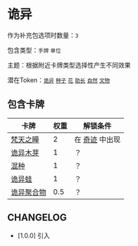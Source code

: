 # 诡异

作为补充包选项时数量：`3`

包含类型：`手牌` `单位`

主题：根据附近卡牌类型选择性产生不同效果

潜在Token：[`诡异`](诡异.md) [`种子`](种子.md) [`花`](花.md) [`助长`](助长.md) [`自然`](自然.md) [`文物`](文物.md)

## 包含卡牌

卡牌 | 权重 | 解锁条件
--- | --- | ---
[梵天之瞳](../卡牌/梵天之瞳.md) | 2 | 在 [奇迹](奇迹.md) 中出现
[诡异木芽](../卡牌/诡异木芽.md) | 1 | ？
[混种](../卡牌/混种.md) | 1 | ？
[诡异蛙](../卡牌/诡异蛙.md) | 1 | ？
[诡异聚合物](../卡牌/诡异聚合物.md) | 0.5 | ？

## CHANGELOG

- [1.0.0] 引入
